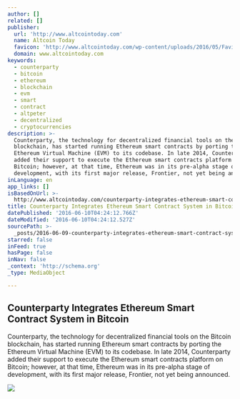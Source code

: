```yaml
---
author: []
related: []
publisher:
  url: 'http://www.altcointoday.com'
  name: Altcoin Today
  favicon: 'http://www.altcointoday.com/wp-content/uploads/2016/05/Favicon.png'
  domain: www.altcointoday.com
keywords:
  - counterparty
  - bitcoin
  - ethereum
  - blockchain
  - evm
  - smart
  - contract
  - altpeter
  - decentralized
  - cryptocurrencies
description: >-
  Counterparty, the technology for decentralized financial tools on the Bitcoin
  blockchain, has started running Ethereum smart contracts by porting the
  Ethereum Virtual Machine (EVM) to its codebase. In late 2014, Counterparty
  added their support to execute the Ethereum smart contracts platform on
  Bitcoin; however, at that time, Ethereum was in its pre-alpha stage of
  development, with its first major release, Frontier, not yet being announced.
inLanguage: en
app_links: []
isBasedOnUrl: >-
  http://www.altcointoday.com/counterparty-integrates-ethereum-smart-contract-system-in-bitcoin/
title: Counterparty Integrates Ethereum Smart Contract System in Bitcoin
datePublished: '2016-06-10T04:24:12.766Z'
dateModified: '2016-06-10T04:24:12.527Z'
sourcePath: >-
  _posts/2016-06-09-counterparty-integrates-ethereum-smart-contract-system-in-bi.md
starred: false
inFeed: true
hasPage: false
inNav: false
_context: 'http://schema.org'
_type: MediaObject

---
```

<article style=""><h1>Counterparty Integrates Ethereum Smart Contract System in Bitcoin</h1><p>Counterparty, the technology for decentralized financial tools on the Bitcoin blockchain, has started running Ethereum smart contracts by porting the Ethereum Virtual Machine (EVM) to its codebase. In late 2014, Counterparty added their support to execute the Ethereum smart contracts platform on Bitcoin; however, at that time, Ethereum was in its pre-alpha stage of development, with its first major release, Frontier, not yet being announced.</p><img src="http://www.altcointoday.com/wp-content/uploads/2016/06/Bitcoin-smart-contract.png" /></article>